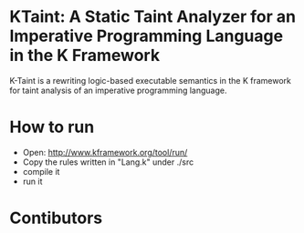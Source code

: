 # KTaint: A Static Taint Analyzer for an Imperative Programming Language in the K Framework

K-Taint is a rewriting logic-based executable semantics in the K framework for taint analysis of an imperative  programming language. 

# How to run

- Open: http://www.kframework.org/tool/run/
- Copy the rules written in "Lang.k" under ./src
- compile it
- run it

# Contibutors

